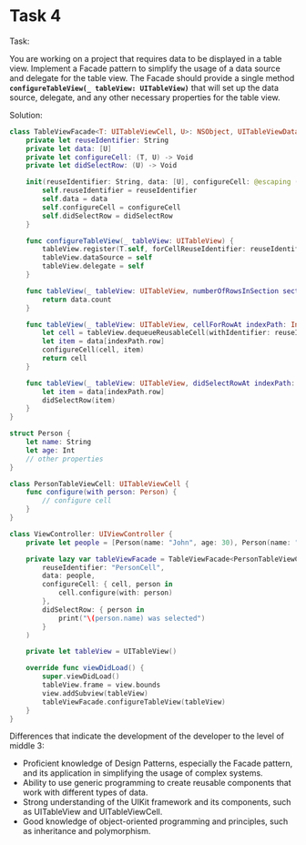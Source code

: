 # Task 4

Task:

You are working on a project that requires data to be displayed in a table view.
Implement a Facade pattern to simplify the usage of a data source and delegate
for the table view. The Facade should provide a single method
**`configureTableView(_ tableView: UITableView)`** that will set up the data
source, delegate, and any other necessary properties for the table view.

Solution:

```swift
class TableViewFacade<T: UITableViewCell, U>: NSObject, UITableViewDataSource, UITableViewDelegate {
    private let reuseIdentifier: String
    private let data: [U]
    private let configureCell: (T, U) -> Void
    private let didSelectRow: (U) -> Void

    init(reuseIdentifier: String, data: [U], configureCell: @escaping (T, U) -> Void, didSelectRow: @escaping (U) -> Void) {
        self.reuseIdentifier = reuseIdentifier
        self.data = data
        self.configureCell = configureCell
        self.didSelectRow = didSelectRow
    }

    func configureTableView(_ tableView: UITableView) {
        tableView.register(T.self, forCellReuseIdentifier: reuseIdentifier)
        tableView.dataSource = self
        tableView.delegate = self
    }

    func tableView(_ tableView: UITableView, numberOfRowsInSection section: Int) -> Int {
        return data.count
    }

    func tableView(_ tableView: UITableView, cellForRowAt indexPath: IndexPath) -> UITableViewCell {
        let cell = tableView.dequeueReusableCell(withIdentifier: reuseIdentifier, for: indexPath) as! T
        let item = data[indexPath.row]
        configureCell(cell, item)
        return cell
    }

    func tableView(_ tableView: UITableView, didSelectRowAt indexPath: IndexPath) {
        let item = data[indexPath.row]
        didSelectRow(item)
    }
}

struct Person {
    let name: String
    let age: Int
    // other properties
}

class PersonTableViewCell: UITableViewCell {
    func configure(with person: Person) {
        // configure cell
    }
}

class ViewController: UIViewController {
    private let people = [Person(name: "John", age: 30), Person(name: "Jane", age: 25), Person(name: "Bob", age: 40)]

    private lazy var tableViewFacade = TableViewFacade<PersonTableViewCell, Person>(
        reuseIdentifier: "PersonCell",
        data: people,
        configureCell: { cell, person in
            cell.configure(with: person)
        },
        didSelectRow: { person in
            print("\(person.name) was selected")
        }
    )

    private let tableView = UITableView()

    override func viewDidLoad() {
        super.viewDidLoad()
        tableView.frame = view.bounds
        view.addSubview(tableView)
        tableViewFacade.configureTableView(tableView)
    }
}
```

Differences that indicate the development of the developer to the level of
middle 3:

-   Proficient knowledge of Design Patterns, especially the Facade pattern, and
    its application in simplifying the usage of complex systems.
-   Ability to use generic programming to create reusable components that work
    with different types of data.
-   Strong understanding of the UIKit framework and its components, such as
    UITableView and UITableViewCell.
-   Good knowledge of object-oriented programming and principles, such as
    inheritance and polymorphism.
